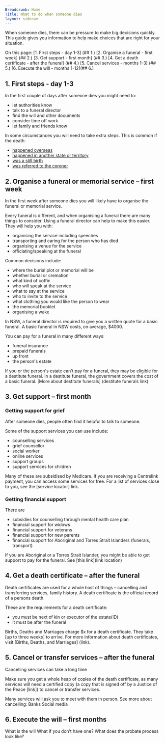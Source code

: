 ```yaml
---
Breadcrumb: Home
Title: What to do when someone dies
layout: sidenav
---
```

<!--- (Draft service on a page – 4/3/2019 – CB)
---> 

When someone dies, there can be pressure to make big decisions quickly. This guide gives you information to help make choices that are right for your situation.

On this page: 
[1. First steps - day 1-3] (## 1.)
[2. Organise a funeral - first week] (## 2.)
[3. Get support - first month] (## 3.)
[4. Get a death certificate - after the funeral] (## 4.)
[5. Cancel services - months 1-3] (## 5.)
[6. Execute the will - months 1-12](## 6.)

## 1. First steps - day 1-3 

In the first couple of days after someone dies you might need to: 
- let authorities know 
- talk to a funeral director 
- find the will and other documents 
- consider time off work 
- let family and friends know

In some circumstances you will need to take extra steps. This is common if the death:  
- [happened overseas](link) 
- [happened in another state or territory](link) 
- [was a still birth](link) 
- [was referred to the coroner](link) 

 
## 2. Organise a funeral or memorial service – first week 

In the first week after someone dies you will likely have to organise the funeral or memorial service. 

Every funeral is different, and when organising a funeral there are many things to consider. Using a funeral director can help to make this easier. They will help you with:
- organising the service including speeches 
- transporting and caring for the person who has died
- organising a venue for the service 
- officiating/speaking at the funeral 

Common decisions include: 
- where the burial plot or memorial will be
- whether burial or cremation 
- what kind of coffin 
- who will speak at the service 
- what to say at the service
- who to invite to the service 
- what clothing you would like the person to wear 
- the memorial booklet 
- organising a wake 

In NSW, a funeral director is required to give you a written quote for a basic funeral. A basic funeral in NSW costs, on average, $4000. 

You can pay for a funeral in many different ways:
- funeral insurance
- prepaid funerals
- up front
- the person's estate

If you or the person's estate can’t pay for a funeral, they may be eligible for a  destitute funeral. In a destitute funeral, the government covers the cost of a basic funeral. [More about destitute funerals] (destitute funerals link)  

## 3. Get support – first month 

### Getting support for grief 

After someone dies, people often find it helpful to talk to someone. 

Some of the support services you can use include: 
* counselling services
* grief counsellor
* social worker
* online services
* support groups
* support services for children

Many of these are subsidised by Medicare. If you are receiving a Centrelink payment, you can access some services for free. 
For a list of services close to you, see the [service locator] link. 

### Getting financial support 
There are 
- subsidies for counselling through mental health care plan 
- financial support for widows 
- financial support for veterans 
- financial support for new parents 
- financial support for Aboriginal and Torres Strait Islanders  (funerals, transport)

If you are Aboriginal or a Torres Strait Islander, you might be able to get support to pay for the funeral. See [this link](link location)

## 4. Get a death certificate – after the funeral
Death certificates are used for a whole host of things – cancelling and transferring services, family history. A death certificate is the official record of a persons death. 

These are the requirements for a death certificate: 
- you must be next of kin or executor of the estate(ID) 
- it must be after the funeral 

Births, Deaths and Marriages charge $x for a death certificate. They take [up to three weeks] to arrive. For more information about death certificates, visit [Births, Deaths, and Marriages] (link). 

## 5. Cancel or transfer services – after the funeral

Cancelling services can take a long time

Make sure you get a whole heap of copies of the death certificate, as many services will need a certified copy (a copy that is signed off by a Justice of the Peace [link]) to cancel or transfer services. 

Many services will ask you to meet with them in person. 
See more about cancelling:
Banks
Social media 

## 6. Execute the will – first months 
What is the will
What if you don’t have one?
What does the probate process look like? 

